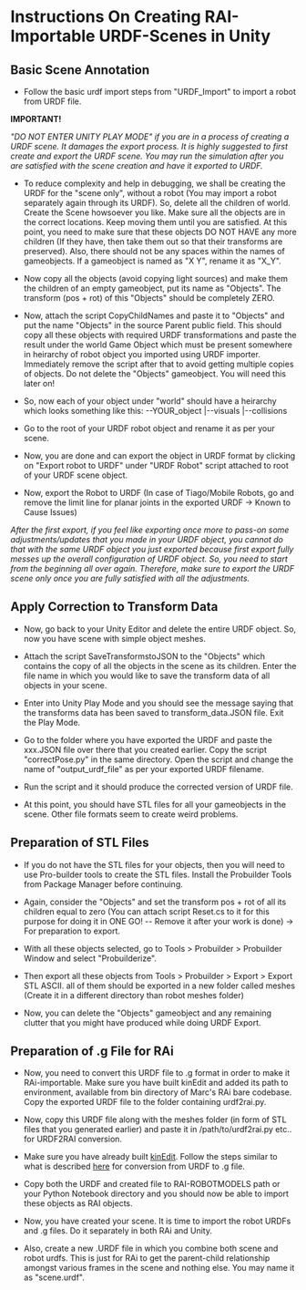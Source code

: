 # Instructions On Creating RAI-Importable URDF-Scenes in Unity

## Basic Scene Annotation
- Follow the basic urdf import steps from "URDF_Import" to import a robot from URDF file. 

**IMPORTANT!**

*"DO NOT ENTER UNITY PLAY MODE" if you are in a process of creating a URDF scene. It damages the export process. It is highly suggested to first create and export the URDF scene. You may run the simulation after you are satisfied with the scene creation and have it exported to URDF.*

- To reduce complexity and help in debugging, we shall be creating the URDF for the "scene only", without a robot (You may import a robot separately again through its URDF). So, delete all the children of world. Create the Scene howsoever you like. Make sure all the objects are in the correct locations. Keep moving them until you are satisfied. At this point, you need to make sure that these objects DO NOT HAVE any more children (If they have, then take them out so that their transforms are preserved). Also, there should not be any spaces within the names of gameobjects. If a gameobject is named as "X Y", rename it as "X_Y".

- Now copy all the objects (avoid copying light sources) and make them the children of an empty gameobject, put its name as "Objects". The transform (pos + rot) of this "Objects" should be completely ZERO. 

- Now, attach the script CopyChildNames and paste it to "Objects" and put the name "Objects" in the source Parent public field. This should copy all these objects with required URDF transformations and paste the result under the world Game Object which must be present somewhere in heirarchy of robot object you imported using URDF importer. Immediately remove the script after that to avoid getting multiple copies of objects. Do not delete the "Objects" gameobject. You will need this later on!
- So, now each of your object under "world" should have a heirarchy which looks something like this:
        --YOUR_object
          |--visuals
          |--collisions

- Go to the root of your URDF robot object and rename it as per your scene.

- Now, you are done and can export the object in URDF format by clicking on "Export robot to URDF" under "URDF Robot" script attached to root of your URDF scene object.

- Now, export the Robot to URDF (In case of Tiago/Mobile Robots, go and remove the limit line for planar joints in the exported URDF -> Known to Cause Issues)

*After the first export, if you feel like exporting once more to pass-on some adjustments/updates that you made in your URDF object, you cannot do that with the same URDF object you just exported because first export fully messes up the overall configuration of URDF object. So, you need to start from the beginning all over again. Therefore, make sure to export the URDF scene only once you are fully satisfied with all the adjustments.*

## Apply Correction to Transform Data

- Now, go back to your Unity Editor and delete the entire URDF object. So, now you have scene with simple object meshes.

- Attach the script SaveTransformstoJSON to the "Objects" which contains the copy of all the objects in the scene as its children. Enter the file name in which you would like to save the transform data of all objects in your scene.

- Enter into Unity Play Mode and you should see the message saying that the transforms data has been saved to transform_data.JSON file. Exit the Play Mode.

- Go to the folder where you have exported the URDF and paste the xxx.JSON file over there that you created earlier. Copy the script "correctPose.py" in the same directory. Open the script and change the name of "output_urdf_file" as per your exported URDF filename.

- Run the script and it should produce the corrected version of URDF file.

- At this point, you should have STL files for all your gameobjects in the scene. Other file formats seem to create weird problems.

## Preparation of STL Files

- If you do not have the STL files for your objects, then you will need to use Pro-builder tools to create the STL files. Install the Probuilder Tools from Package Manager before continuing.

- Again, consider the "Objects" and set the transform pos + rot of all its children equal to zero (You can attach script Reset.cs to it for this purpose for doing it in ONE GO! -- Remove it after your work is done) -> For preparation to export.

- With all these objects selected, go to Tools > Probuilder > Probuilder Window and select "Probuilderize".

- Then export all these objects from Tools > Probuilder > Export > Export STL ASCII. all of them should be exported in a new folder called meshes (Create it in a different directory than robot meshes folder)

- Now, you can delete the "Objects" gameobject and any remaining clutter that you might have produced while doing URDF Export.

## Preparation of .g File for RAi
- Now, you need to convert this URDF file to .g format in order to make it RAi-importable. Make sure you have built kinEdit and added its path to environment, available from bin directory of Marc's RAi bare codebase. Copy the exported URDF file to the folder containing urdf2rai.py.

- Now, copy this URDF file along with the meshes folder (in form of STL files that you generated earlier) and paste it in /path/to/urdf2rai.py etc.. for URDF2RAI conversion. 

- Make sure you have already built [kinEdit](https://github.com/MarcToussaint/rai-maintenance/blob/master/help/kinEdit.md). Follow the steps similar to what is described [here](https://github.com/MarcToussaint/rai-robotModels/blob/master/panda/HOWTO.sh) for conversion from URDF to .g file.

- Copy both the URDF and created file to RAI-ROBOTMODELS path or your Python Notebook directory and you should now be able to import these objects as RAI objects.

- Now, you have created your scene. It is time to import the robot URDFs and .g files. Do it separately in both RAi and Unity. 

- Also, create a new .URDF file in which you combine both scene and robot urdfs. This is just for RAi to get the parent-child relationship amongst various frames in the scene and nothing else. You may name it as "scene.urdf". 

